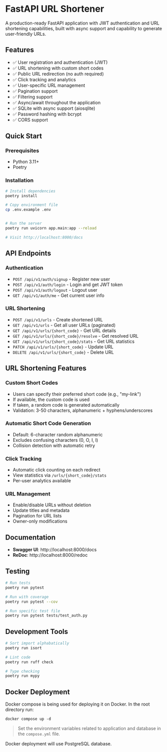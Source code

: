 # FastAPI URL Shortener

A production-ready FastAPI application with JWT authentication and URL shortening capabilities, built with async support and capability to generate user-friendly URLs.

## Features

- ✅ User registration and authentication (JWT)
- ✅ URL shortening with custom short codes
- ✅ Public URL redirection (no auth required)
- ✅ Click tracking and analytics
- ✅ User-specific URL management
- ✅ Pagination support
- ✅ Filtering support
- ✅ Async/await throughout the application
- ✅ SQLite with async support (aiosqlite)
- ✅ Password hashing with bcrypt
- ✅ CORS support

## Quick Start

### Prerequisites
- Python 3.11+
- Poetry

### Installation

```bash
# Install dependencies
poetry install

# Copy environment file
cp .env.example .env


# Run the server
poetry run uvicorn app.main:app --reload

# Visit http://localhost:8000/docs
```

## API Endpoints

### Authentication
- `POST /api/v1/auth/signup` - Register new user
- `POST /api/v1/auth/login` - Login and get JWT token
- `POST /api/v1/auth/logout` - Logout user
- `GET /api/v1/auth/me` - Get current user info

### URL Shortening
- `POST /api/v1/urls` - Create shortened URL
- `GET /api/v1/urls` - Get all user URLs (paginated)
- `GET /api/v1/urls/{short_code}` - Get URL details
- `GET /api/v1/urls/{short_code}/resolve` - Get resolved URL
- `GET /api/v1/urls/{short_code}/stats` - Get URL statistics
- `PATCH /api/v1/urls/{short_code}` - Update URL
- `DELETE /api/v1/urls/{short_code}` - Delete URL


## URL Shortening Features

### Custom Short Codes
- Users can specify their preferred short code (e.g., "my-link")
- If available, the custom code is used
- If taken, a random code is generated automatically
- Validation: 3-50 characters, alphanumeric + hyphens/underscores

### Automatic Short Code Generation
- Default: 6-character random alphanumeric
- Excludes confusing characters (0, O, I, l)
- Collision detection with automatic retry

### Click Tracking
- Automatic click counting on each redirect
- View statistics via `/urls/{short_code}/stats`
- Per-user analytics available

### URL Management
- Enable/disable URLs without deletion
- Update titles and metadata
- Pagination for URL lists
- Owner-only modifications

## Documentation

- **Swagger UI**: http://localhost:8000/docs
- **ReDoc**: http://localhost:8000/redoc

## Testing

```bash
# Run tests
poetry run pytest

# Run with coverage
poetry run pytest --cov

# Run specific test file
poetry run pytest tests/test_auth.py
```

## Development Tools

```bash
# Sort import alphabatically
poetry run isort

# Lint code
poetry run ruff check

# Type checking
poetry run mypy
```

## Docker Deployment

Docker compose is being used for deploying it on Docker. In the root directory run:
```
docker compose up -d
```

> Set the environment variables related to application and database in the `compose.yml` file.

Docker deployment will use PostgreSQL database.
